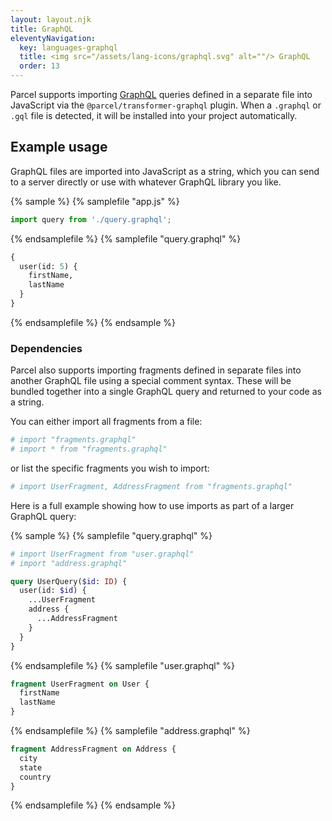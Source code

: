 ```yaml
---
layout: layout.njk
title: GraphQL
eleventyNavigation:
  key: languages-graphql
  title: <img src="/assets/lang-icons/graphql.svg" alt=""/> GraphQL
  order: 13
---
```


Parcel supports importing [GraphQL](https://graphql.org) queries defined in a separate file into JavaScript via the `@parcel/transformer-graphql` plugin.  When a `.graphql` or `.gql` file is detected, it will be installed into your project automatically.

## Example usage

GraphQL files are imported into JavaScript as a string, which you can send to a server directly or use with whatever GraphQL library you like.

{% sample %}
{% samplefile "app.js" %}

```js
import query from './query.graphql';
```

{% endsamplefile %}
{% samplefile "query.graphql" %}

```graphql
{
  user(id: 5) {
    firstName,
    lastName
  }
}
```

{% endsamplefile %}
{% endsample %}

### Dependencies

Parcel also supports importing fragments defined in separate files into another GraphQL file using a special comment syntax. These will be bundled together into a single GraphQL query and returned to your code as a string.

You can either import all fragments from a file:

```graphql
# import "fragments.graphql"
# import * from "fragments.graphql"
```

or list the specific fragments you wish to import:

```graphql
# import UserFragment, AddressFragment from "fragments.graphql"
```

Here is a full example showing how to use imports as part of a larger GraphQL query:

{% sample %}
{% samplefile "query.graphql" %}

```graphql
# import UserFragment from "user.graphql"
# import "address.graphql"

query UserQuery($id: ID) {
  user(id: $id) {
    ...UserFragment
    address {
      ...AddressFragment
    }
  }
}
```

{% endsamplefile %}
{% samplefile "user.graphql" %}

```graphql
fragment UserFragment on User {
  firstName
  lastName
}
```

{% endsamplefile %}
{% samplefile "address.graphql" %}

```graphql
fragment AddressFragment on Address {
  city
  state
  country
}
```

{% endsamplefile %}
{% endsample %}
